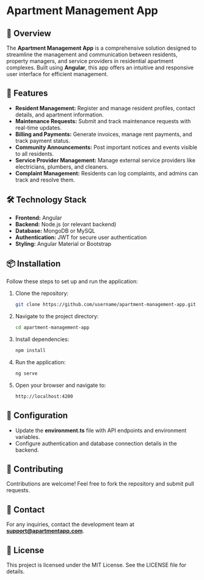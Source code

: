 # Apartment Management App

## 🏢 Overview
The **Apartment Management App** is a comprehensive solution designed to streamline the management and communication between residents, property managers, and service providers in residential apartment complexes. Built using **Angular**, this app offers an intuitive and responsive user interface for efficient management.

## 🚀 Features
- **Resident Management:** Register and manage resident profiles, contact details, and apartment information.
- **Maintenance Requests:** Submit and track maintenance requests with real-time updates.
- **Billing and Payments:** Generate invoices, manage rent payments, and track payment status.
- **Community Announcements:** Post important notices and events visible to all residents.
- **Service Provider Management:** Manage external service providers like electricians, plumbers, and cleaners.
- **Complaint Management:** Residents can log complaints, and admins can track and resolve them.

## 🛠️ Technology Stack
- **Frontend:** Angular
- **Backend:** Node.js (or relevant backend)
- **Database:** MongoDB or MySQL
- **Authentication:** JWT for secure user authentication
- **Styling:** Angular Material or Bootstrap

## 📦 Installation
Follow these steps to set up and run the application:

1. Clone the repository:
    ```bash
    git clone https://github.com/username/apartment-management-app.git
    ```
2. Navigate to the project directory:
    ```bash
    cd apartment-management-app
    ```
3. Install dependencies:
    ```bash
    npm install
    ```
4. Run the application:
    ```bash
    ng serve
    ```
5. Open your browser and navigate to:
    ```bash
    http://localhost:4200
    ```

## 📖 Configuration
- Update the **environment.ts** file with API endpoints and environment variables.
- Configure authentication and database connection details in the backend.

## 🤝 Contributing
Contributions are welcome! Feel free to fork the repository and submit pull requests.

## 📧 Contact
For any inquiries, contact the development team at **support@apartmentapp.com**.

## 📜 License
This project is licensed under the MIT License. See the LICENSE file for details.

